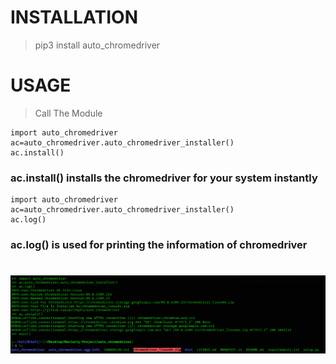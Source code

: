 # INSTALLATION
> pip3 install auto_chromedriver 

# USAGE

> Call The Module

```
import auto_chromedriver
ac=auto_chromedriver.auto_chromedriver_installer()
ac.install()
```
### ac.install() installs the chromedriver for your system instantly


```
import auto_chromedriver
ac=auto_chromedriver.auto_chromedriver_installer()
ac.log()
```

### ac.log() is used for printing the information of chromedriver

# ![](result.PNG)
